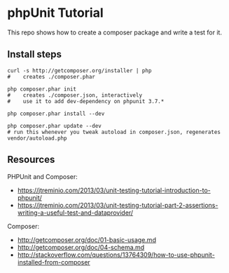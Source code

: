 # phpUnit Tutorial

This repo shows how to create a composer package and write a test for it.

## Install steps

```
curl -s http://getcomposer.org/installer | php
#    creates ./composer.phar

php composer.phar init  
#    creates ./composer.json, interactively
#    use it to add dev-dependency on phpunit 3.7.*

php composer.phar install --dev

php composer.phar update --dev
# run this whenever you tweak autoload in composer.json, regenerates vendor/autoload.php
```

## Resources

PHPUnit and Composer:

* https://jtreminio.com/2013/03/unit-testing-tutorial-introduction-to-phpunit/
* https://jtreminio.com/2013/03/unit-testing-tutorial-part-2-assertions-writing-a-useful-test-and-dataprovider/

Composer:

* http://getcomposer.org/doc/01-basic-usage.md
* http://getcomposer.org/doc/04-schema.md
* http://stackoverflow.com/questions/13764309/how-to-use-phpunit-installed-from-composer

